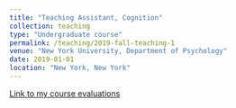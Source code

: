 ```yaml
---
title: "Teaching Assistant, Cognition"
collection: teaching
type: "Undergraduate course"
permalink: /teaching/2019-fall-teaching-1
venue: "New York University, Department of Psychology"
date: 2019-01-01
location: "New York, New York"
---
```

[Link to my course evaluations](../blob/master/LICENSE) 
